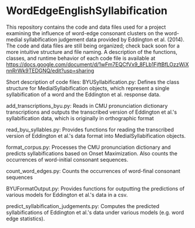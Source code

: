 # WordEdgeEnglishSyllabification
This repository contains the code and data files used for a project examining the influence of word-edge consonant clusters on the word-medial syllabification judgement data provided by Eddington et al. (2014). 
The code and data files are still being organized; check back soon for a more intuitive structure and file naming.
A description of the functions, classes, and runtime behavior of each code file is available at https://docs.google.com/document/d/1wFm7EQCfVx9_8FLb1FjftBfLOzzWiXnnRrWk9TEDGNQ/edit?usp=sharing

Short description of code files:
BYUSyllabification.py: Defines the class structure for MedialSyllabification objects, which represent a single syllabification of a word and the Eddington et al. response data.


add_transcriptions_byu.py: Reads in CMU pronunciation dictionary transcriptions and outputs the transcribed version of Eddington et al.'s syllabification data, which is originally in orthographic format


read_byu_syllables.py: Provides functions for reading the transcribed version of Eddington et al.'s data format into MedialSyllabification objects.


format_corpus.py: Processes the CMU pronunciation dictionary and predicts syllabifications based on Onset Maximization. Also counts the occurrences of word-initial consonant sequences.


count_word_edges.py: Counts the occurrences of word-final consonant sequences 


BYUFormatOutput.py: Provides functions for outputting the predictions of various models for Eddington et al.'s data in a csv.


predict_syllabification_judgements.py: Computes the predicted syllabifications of Eddington et al.'s data under various models (e.g. word edge statistics).
